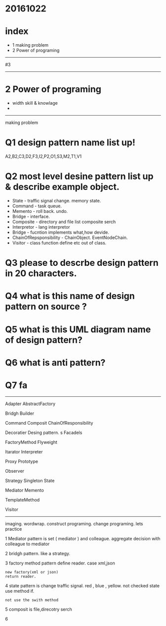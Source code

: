 # 20161022

# index
- 1 making problem
- 2 Power of programing



---------------------
#3 



---------------------
# 2 Power of programing

- width skill & knowlage
- 




---------------------
making problem

# Q1 design pattern name list up!

A2,B2,C3,D2,F3,I2,P2,O1,S3,M2,T1,V1


# Q2 most level desine pattern list up & describe example object.

- State - traffic signal change. memory state.
- Command - task queue.
- Memento - roll back. undo.
- Bridge - interface. 
- Composite - directory and file list composite serch
- Interpretor - lang interpretor
- Bridge - fucntion implements what,how devide.
- ChainOfRepsponsibility - ChainObject. EventNodeChain.
- Visitor - class function define etc out of class.




# Q3 please to descrbe design pattern in 20 characters.

# Q4 what is this name of design pattern on source  ?

# Q5 what is this UML diagram name of design pattern?

# Q6 what is anti pattern?

# Q7 fa



------

Adapter
AbstractFactory

Bridgh
Builder

Command
Composit
ChainOfResponsibility

Decoratier
Desing pattern.
s
Facadels

FactoryMethod
Flyweight

Itarator
Interpreter

Proxy
Prototype

Observer

Strategy
Singleton
State


Mediator
Memento

TemplateMethod

Visitor



---------------------




imaging.
wordwrap.
construct programing.
change programing.
lets practice




1 Mediator pattern is set ( mediator ) and colleague.
aggregate decision with colleague to mediator


2 bridgh pattern. like a strategy.
 

3 factory method pattern
define reader. case xml,json

	new factory(xml or json)
	return reader.


4 state pattern is change traffic signal.
red , blue , yellow. not checked state use method if.

	not use the swith method


5 composit is file,direcotry serch

6 






